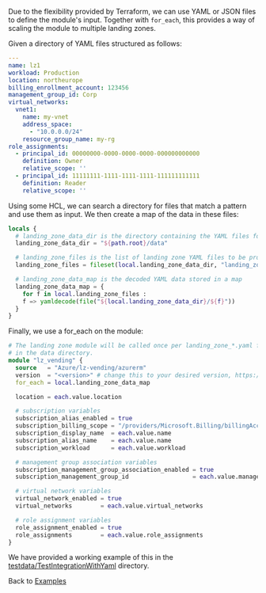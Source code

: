 <!-- markdownlint-disable MD041 -->
Due to the flexibility provided by Terraform, we can use YAML or JSON files to define the module's input.
Together with `for_each`, this provides a way of scaling the module to multiple landing zones.

Given a directory of YAML files structured as follows:

```yaml
---
name: lz1
workload: Production
location: northeurope
billing_enrollment_account: 123456
management_group_id: Corp
virtual_networks:
  vnet1:
    name: my-vnet
    address_space:
      - "10.0.0.0/24"
    resource_group_name: my-rg
role_assignments:
  - principal_id: 00000000-0000-0000-0000-000000000000
    definition: Owner
    relative_scope: ''
  - principal_id: 11111111-1111-1111-1111-111111111111
    definition: Reader
    relative_scope: ''
```

Using some HCL, we can search a directory for files that match a pattern and use them as input.
We then create a map of the data in these files:

```terraform
locals {
  # landing_zone_data_dir is the directory containing the YAML files for the landing zones.
  landing_zone_data_dir = "${path.root}/data"

  # landing_zone_files is the list of landing zone YAML files to be processed
  landing_zone_files = fileset(local.landing_zone_data_dir, "landing_zone_*.yaml")

  # landing_zone_data_map is the decoded YAML data stored in a map
  landing_zone_data_map = {
    for f in local.landing_zone_files :
    f => yamldecode(file("${local.landing_zone_data_dir}/${f}"))
  }
}
```

Finally, we use a for_each on the module:

```terraform
# The landing zone module will be called once per landing_zone_*.yaml file
# in the data directory.
module "lz_vending" {
  source   = "Azure/lz-vending/azurerm"
  version  = "<version>" # change this to your desired version, https://www.terraform.io/language/expressions/version-constraints
  for_each = local.landing_zone_data_map

  location = each.value.location

  # subscription variables
  subscription_alias_enabled = true
  subscription_billing_scope = "/providers/Microsoft.Billing/billingAccounts/1234567/enrollmentAccounts/${each.value.billing_enrollment_account}"
  subscription_display_name  = each.value.name
  subscription_alias_name    = each.value.name
  subscription_workload      = each.value.workload

  # management group association variables
  subscription_management_group_association_enabled = true
  subscription_management_group_id                  = each.value.management_group_id

  # virtual network variables
  virtual_network_enabled = true
  virtual_networks        = each.value.virtual_networks

  # role assignment variables
  role_assignment_enabled = true
  role_assignments        = each.value.role_assignments
}
```

We have provided a working example of this in the [testdata/TestIntegrationWithYaml](https://github.com/Azure/terraform-azurerm-lz-vending/tree/main/testdata/TestIntegrationWithYaml) directory.

Back to [Examples](Examples)
